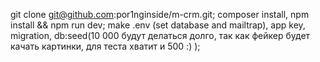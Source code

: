 git clone git@github.com:por1nginside/m-crm.git;
composer install, npm install && npm run dev;
make .env (set database and mailtrap), app key, migration, db:seed(10 000 будут делаться долго, так как фейкер будет качать картинки, для теста хватит и 500 :) );
